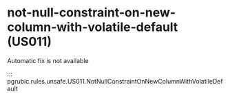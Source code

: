 # not-null-constraint-on-new-column-with-volatile-default (US011)

Automatic fix is not available

::: pgrubic.rules.unsafe.US011.NotNullConstraintOnNewColumnWithVolatileDefault
